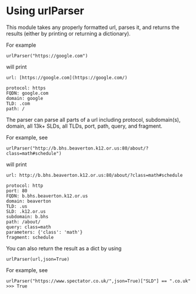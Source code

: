 # Using urlParser
This module takes any properly formatted url, parses it, and returns the results (either by printing or returning a dictionary).

For example

```urlParser("https://google.com")```

will print

```
url: [https://google.com](https://google.com/)

protocol: https
FQDN: google.com
domain: google
TLD: .com
path: /
```

The parser can parse all parts of a url including protocol, subdomain(s), domain, all 13k+ SLDs, all TLDs, port, path, query, and fragment. 

For example, see

```
urlParser("http://b.bhs.beaverton.k12.or.us:80/about/?class=math#schedule")
```

will print

```
url: http://b.bhs.beaverton.k12.or.us:80/about/?class=math#schedule

protocol: http
port: 80
FQDN: b.bhs.beaverton.k12.or.us
domain: beaverton
TLD: .us
SLD: .k12.or.us
subdomain: b.bhs
path: /about/
query: class=math
parameters: {'class': 'math'}
fragment: schedule
```

You can also return the result as a dict by using 

```
urlParser(url,json=True)
```

For example, see

```
urlParser("https://www.spectator.co.uk/",json=True)["SLD"] == ".co.uk"
>>> True
```
